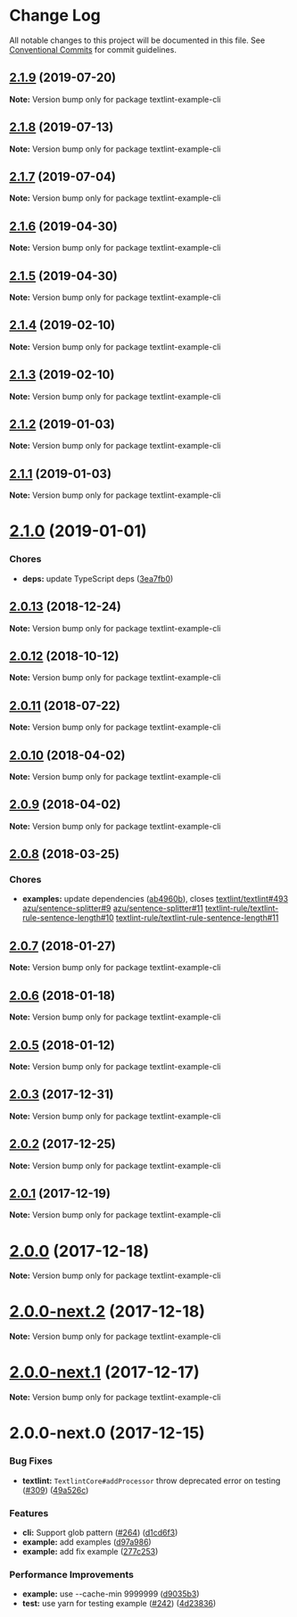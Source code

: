 # Change Log

All notable changes to this project will be documented in this file.
See [Conventional Commits](https://conventionalcommits.org) for commit guidelines.

<a name="2.1.9"></a>
## [2.1.9](https://github.com/textlint/textlint/compare/textlint-example-cli@2.1.6...textlint-example-cli@2.1.9) (2019-07-20)

**Note:** Version bump only for package textlint-example-cli





<a name="2.1.8"></a>
## [2.1.8](https://github.com/textlint/textlint/compare/textlint-example-cli@2.1.6...textlint-example-cli@2.1.8) (2019-07-13)

**Note:** Version bump only for package textlint-example-cli





<a name="2.1.7"></a>
## [2.1.7](https://github.com/textlint/textlint/compare/textlint-example-cli@2.1.6...textlint-example-cli@2.1.7) (2019-07-04)

**Note:** Version bump only for package textlint-example-cli





<a name="2.1.6"></a>
## [2.1.6](https://github.com/textlint/textlint/compare/textlint-example-cli@2.1.5...textlint-example-cli@2.1.6) (2019-04-30)

**Note:** Version bump only for package textlint-example-cli





<a name="2.1.5"></a>
## [2.1.5](https://github.com/textlint/textlint/compare/textlint-example-cli@2.1.4...textlint-example-cli@2.1.5) (2019-04-30)

**Note:** Version bump only for package textlint-example-cli





<a name="2.1.4"></a>
## [2.1.4](https://github.com/textlint/textlint/compare/textlint-example-cli@2.1.3...textlint-example-cli@2.1.4) (2019-02-10)

**Note:** Version bump only for package textlint-example-cli





<a name="2.1.3"></a>
## [2.1.3](https://github.com/textlint/textlint/compare/textlint-example-cli@2.1.2...textlint-example-cli@2.1.3) (2019-02-10)

**Note:** Version bump only for package textlint-example-cli





<a name="2.1.2"></a>
## [2.1.2](https://github.com/textlint/textlint/compare/textlint-example-cli@2.1.1...textlint-example-cli@2.1.2) (2019-01-03)

**Note:** Version bump only for package textlint-example-cli





<a name="2.1.1"></a>
## [2.1.1](https://github.com/textlint/textlint/compare/textlint-example-cli@2.1.0...textlint-example-cli@2.1.1) (2019-01-03)

**Note:** Version bump only for package textlint-example-cli





<a name="2.1.0"></a>
# [2.1.0](https://github.com/textlint/textlint/compare/textlint-example-cli@2.0.13...textlint-example-cli@2.1.0) (2019-01-01)


### Chores

* **deps:** update TypeScript deps ([3ea7fb0](https://github.com/textlint/textlint/commit/3ea7fb0))




<a name="2.0.13"></a>
## [2.0.13](https://github.com/textlint/textlint/compare/textlint-example-cli@2.0.11...textlint-example-cli@2.0.13) (2018-12-24)




**Note:** Version bump only for package textlint-example-cli

<a name="2.0.12"></a>
## [2.0.12](https://github.com/textlint/textlint/compare/textlint-example-cli@2.0.11...textlint-example-cli@2.0.12) (2018-10-12)




**Note:** Version bump only for package textlint-example-cli

<a name="2.0.11"></a>
## [2.0.11](https://github.com/textlint/textlint/compare/textlint-example-cli@2.0.10...textlint-example-cli@2.0.11) (2018-07-22)




**Note:** Version bump only for package textlint-example-cli

<a name="2.0.10"></a>
## [2.0.10](https://github.com/textlint/textlint/compare/textlint-example-cli@2.0.9...textlint-example-cli@2.0.10) (2018-04-02)




**Note:** Version bump only for package textlint-example-cli

<a name="2.0.9"></a>
## [2.0.9](https://github.com/textlint/textlint/compare/textlint-example-cli@2.0.8...textlint-example-cli@2.0.9) (2018-04-02)




**Note:** Version bump only for package textlint-example-cli

<a name="2.0.8"></a>
## [2.0.8](https://github.com/textlint/textlint/compare/textlint-example-cli@2.0.7...textlint-example-cli@2.0.8) (2018-03-25)


### Chores

* **examples:** update dependencies ([ab4960b](https://github.com/textlint/textlint/commit/ab4960b)), closes [textlint/textlint#493](https://github.com/textlint/textlint/issues/493) [azu/sentence-splitter#9](https://github.com/azu/sentence-splitter/issues/9) [azu/sentence-splitter#11](https://github.com/azu/sentence-splitter/issues/11) [textlint-rule/textlint-rule-sentence-length#10](https://github.com/textlint-rule/textlint-rule-sentence-length/issues/10) [textlint-rule/textlint-rule-sentence-length#11](https://github.com/textlint-rule/textlint-rule-sentence-length/issues/11)




<a name="2.0.7"></a>
## [2.0.7](https://github.com/textlint/textlint/compare/textlint-example-cli@2.0.6...textlint-example-cli@2.0.7) (2018-01-27)




**Note:** Version bump only for package textlint-example-cli

<a name="2.0.6"></a>
## [2.0.6](https://github.com/textlint/textlint/compare/textlint-example-cli@2.0.5...textlint-example-cli@2.0.6) (2018-01-18)




**Note:** Version bump only for package textlint-example-cli

<a name="2.0.5"></a>
## [2.0.5](https://github.com/textlint/textlint/compare/textlint-example-cli@2.0.4...textlint-example-cli@2.0.5) (2018-01-12)




**Note:** Version bump only for package textlint-example-cli

<a name="2.0.3"></a>
## [2.0.3](https://github.com/textlint/textlint/compare/textlint-example-cli@2.0.2...textlint-example-cli@2.0.3) (2017-12-31)




**Note:** Version bump only for package textlint-example-cli

<a name="2.0.2"></a>
## [2.0.2](https://github.com/textlint/textlint/compare/textlint-example-cli@2.0.1...textlint-example-cli@2.0.2) (2017-12-25)




**Note:** Version bump only for package textlint-example-cli

<a name="2.0.1"></a>
## [2.0.1](https://github.com/textlint/textlint/compare/textlint-example-cli@2.0.0...textlint-example-cli@2.0.1) (2017-12-19)




**Note:** Version bump only for package textlint-example-cli

<a name="2.0.0"></a>
# [2.0.0](https://github.com/textlint/textlint/compare/textlint-example-cli@2.0.0-next.2...textlint-example-cli@2.0.0) (2017-12-18)




**Note:** Version bump only for package textlint-example-cli

<a name="2.0.0-next.2"></a>
# [2.0.0-next.2](https://github.com/textlint/textlint/compare/textlint-example-cli@2.0.0-next.1...textlint-example-cli@2.0.0-next.2) (2017-12-18)




**Note:** Version bump only for package textlint-example-cli

<a name="2.0.0-next.1"></a>
# [2.0.0-next.1](https://github.com/textlint/textlint/compare/textlint-example-cli@2.0.0-next.0...textlint-example-cli@2.0.0-next.1) (2017-12-17)




**Note:** Version bump only for package textlint-example-cli

<a name="2.0.0-next.0"></a>
# 2.0.0-next.0 (2017-12-15)


### Bug Fixes

* **textlint:** `TextlintCore#addProcessor` throw deprecated error on testing ([#309](https://github.com/textlint/textlint/issues/309)) ([49a526c](https://github.com/textlint/textlint/commit/49a526c))


### Features

* **cli:** Support glob pattern ([#264](https://github.com/textlint/textlint/issues/264)) ([d1cd6f3](https://github.com/textlint/textlint/commit/d1cd6f3))
* **example:** add examples ([d97a986](https://github.com/textlint/textlint/commit/d97a986))
* **example:** add fix example ([277c253](https://github.com/textlint/textlint/commit/277c253))


### Performance Improvements

* **example:** use --cache-min 9999999 ([d9035b3](https://github.com/textlint/textlint/commit/d9035b3))
* **test:** use yarn for testing example ([#242](https://github.com/textlint/textlint/issues/242)) ([4d23836](https://github.com/textlint/textlint/commit/4d23836))
